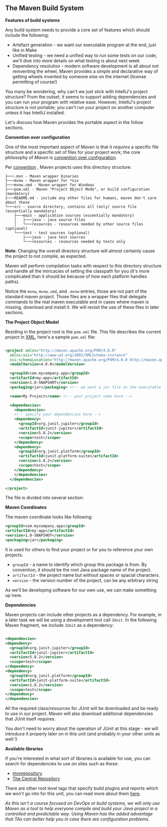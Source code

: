 ## The Maven Build System

**Features of build systems**

Any build system needs to provide a core set of features which should include the following:

 * Artefact generation - we want our executable program at the end, just like in Make
 * Unified testing - we need a unified way to run some tests on our code, we'll dive into more details on what testing is about next week
 * Dependency resolution - modern software development is all about not reinventing the wheel, Maven provides a simple and declarative way of getting wheels invented by someone else on the internet (license permitting of course!)

You many be wondering, why can't we just stick with IntelliJ's project structure?
From the outset, it seems to support adding dependencies and you can run your program with relative ease.
However, IntelliJ's project structure is not portable; you can't run your project on another computer unless it has IntelliJ installed.

Let's discuss how Maven provides the portable aspect in the follow sections.

**Convention over configuration**

One of the most important aspect of Maven is that it *requires* a specific file structure and a specific set of files for your project work; the core philosophy of *Maven* is
[convention over configuration](https://en.wikipedia.org/wiki/Convention_over_configuration).

Per [convention](https://maven.apache.org/guides/introduction/introduction-to-the-standard-directory-layout.html)
, Maven projects uses this directory structure:

    ├───.mvn - Maven wrapper binaries
    ├───mvnw - Maven wrapper for *nix
    ├───mvnw.cmd - Maven wrapper for Windows
    ├───pom.xml - Maven "Project Object Mode", or build configuration (mandatory)
    ├───README.md - include any other files for humans, maven don't care about these
    └───src - source directory, contains all (only) source file (essentially mandatory)
        ├───main - application sources (essentially mandatory)
        │   ├───java - java source files
        │   └───resources - resources needed by other source files (optional)
        └───test - test sources (optional)
            ├───java - java test sources
            └───resources - resources needed by tests only

**Note**: Changing the overall directory structure will almost certainly cause the project to not compile, as expected.

Maven will perform compilation tasks with respect to this directory structure and handle all the intricacies of setting the classpath for you (it's more complicated than it should be because of how each platform handles paths).

Notice the `mvnw`, `mvnw.cmd`, and `.mvnw` entries, those are not part of the standard maven project.
Those files are a wrapper files that delegate commands to the real maven executable and in cases where maven is missing, download and install it.
We will revisit the use of these files in later sections.

**The Project Object Model**

Residing in the project root is the `pom.xml` file. This file describes the current project in [XML](https://en.wikipedia.org/wiki/XML), here's a sample `pom.xml` file:

```xml

<project xmlns="http://maven.apache.org/POM/4.0.0"
  xmlns:xsi="http://www.w3.org/2001/XMLSchema-instance"
  xsi:schemaLocation="http://maven.apache.org/POM/4.0.0 http://maven.apache.org/xsd/maven-4.0.0.xsd">
  <modelVersion>4.0.0</modelVersion>

  <groupId>com.mycompany.app</groupId>
  <artifactId>my-app</artifactId>
  <version>1.0-SNAPSHOT</version>  
  <packaging>jar</packaging> <!-- we want a jar file as the executable -->

  <name>My Project</name> <!-- your project name here -->

  <dependencies>
    <dependencies>
    <!-- specify your dependencies here -->
    <dependency>
      <groupId>org.junit.jupiter</groupId>
      <artifactId>junit-jupiter</artifactId>
      <version>5.8.2</version>
      <scope>test</scope>
    </dependency>
    <dependency>
      <groupId>org.junit.platform</groupId>
      <artifactId>junit-platform-suite</artifactId>
      <version>1.8.2</version>
      <scope>test</scope>
    </dependency>
    </dependencies>
  </dependencies>

</project>
```

The file is divided into several section:

**Maven Coordinates**

The maven coordinate looks like following:

```xml
<groupId>com.mycompany.app</groupId>
<artifactId>my-app</artifactId>
<version>1.0-SNAPSHOT</version>
<packaging>jar</packaging>
```

It is used for others to find your project or for you to reference your own projects.

* `groupId` - a name to identify which group this package is from. By convention, it should be the
  root Java package name of the project.
* `artifactId` - the project name but without spaces or spacial characters.
* `version` - the version number of the project, can be any arbitrary string

As we'll be developing software for our own use, we can make something up here.

**Dependencies**

Maven projects can include other projects as a dependency.
For example, in a later task we will be using a development tool call `JUnit`.
In the following Maven fragment, we include `JUnit` as a dependency:

```xml

<dependencies>
<dependency>
  <groupId>org.junit.jupiter</groupId>
  <artifactId>junit-jupiter</artifactId>
  <version>5.8.2</version>
  <scope>test</scope>
</dependency>
<dependency>
  <groupId>org.junit.platform</groupId>
  <artifactId>junit-platform-suite</artifactId>
  <version>1.8.2</version>
  <scope>test</scope>
</dependency>
</dependencies>
```

All the required class/resources for JUnit will be downloaded and be ready to use in our project.
Maven will also download additional dependencies that JUnit itself requires.

You don't need to worry about the operation of JUnit at this stage - we will introduce it
properly later on in this unit (and probably in your other units as well !)

**Available libraries**

If you're interested in what sort of libraries is available for use, you can search for dependencies to use on sites such as these:

* [mvnrepository](https://mvnrepository.com/)
* [The Central Repository](http://search.maven.org/)

There are other root level tags that specify build plugins and reports which we won't go into for this unit, you can read more about them [here](https://maven.apache.org/pom.html).

*As this isn't a course focused on DevOps or build systems, we will only use Maven as a tool to help everyone compile and build your Java project in a controlled and predictable way. Using Maven has the added advantage that TAs can better help you in case there are configuration problems.*

